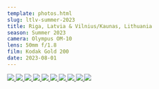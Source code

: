 ```yaml
---
template: photos.html
slug: ltlv-summer-2023
title: Riga, Latvia & Vilnius/Kaunas, Lithuania
season: Summer 2023
camera: Olympus OM-10
lens: 50mm f/1.8
film: Kodak Gold 200
date: 2023-08-01
---
```


<div class="image-grid">
  <a href="https://cdn.icyphox.sh/film/2023/summer/ltlv/001863450004.jpg">
    <img src="https://cdn.icyphox.sh/fit?file=2023/summer/ltlv/001863450004.jpg&width=1000&height=1000" />
  </a>
  <a href="https://cdn.icyphox.sh/film/2023/summer/ltlv/001863450005.jpg">
    <img src="https://cdn.icyphox.sh/fit?file=2023/summer/ltlv/001863450005.jpg&width=1000&height=1000" />
  </a>
  <a href="https://cdn.icyphox.sh/film/2023/summer/ltlv/001863450007.jpg">
    <img src="https://cdn.icyphox.sh/fit?file=2023/summer/ltlv/001863450007.jpg&width=1000&height=1000" />
  </a>
  <a href="https://cdn.icyphox.sh/film/2023/summer/ltlv/001863450008.jpg">
    <img src="https://cdn.icyphox.sh/fit?file=2023/summer/ltlv/001863450008.jpg&width=1000&height=1000" />
  </a>
  <a href="https://cdn.icyphox.sh/film/2023/summer/ltlv/001863450009.jpg">
    <img src="https://cdn.icyphox.sh/fit?file=2023/summer/ltlv/001863450009.jpg&width=1000&height=1000" />
  </a>
  <a href="https://cdn.icyphox.sh/film/2023/summer/ltlv/001863450011.jpg">
    <img src="https://cdn.icyphox.sh/fit?file=2023/summer/ltlv/001863450011.jpg&width=1000&height=1000" />
  </a>
  <a href="https://cdn.icyphox.sh/film/2023/summer/ltlv/001863450014.jpg">
    <img src="https://cdn.icyphox.sh/fit?file=2023/summer/ltlv/001863450014.jpg&width=1000&height=1000" />
  </a>
  <a href="https://cdn.icyphox.sh/film/2023/summer/ltlv/001863450015.jpg">
    <img src="https://cdn.icyphox.sh/fit?file=2023/summer/ltlv/001863450015.jpg&width=1000&height=1000" />
  </a>
  <a href="https://cdn.icyphox.sh/film/2023/summer/ltlv/001863450016.jpg">
    <img src="https://cdn.icyphox.sh/fit?file=2023/summer/ltlv/001863450016.jpg&width=1000&height=1000" />
  </a>
  <a href="https://cdn.icyphox.sh/film/2023/summer/ltlv/001863450034.jpg">
    <img src="https://cdn.icyphox.sh/fit?file=2023/summer/ltlv/001863450034.jpg&width=1000&height=1000" />
  </a>
</div>

